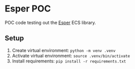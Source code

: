 # Esper POC

POC code testing out the [Esper](https://github.com/benmoran56/esper) ECS library.

## Setup

1. Create virtual environment: `python -m venv .venv`
2. Activate virtual environment: `source .venv/bin/activate`
3. Install requirements: `pip install -r requirements.txt`

